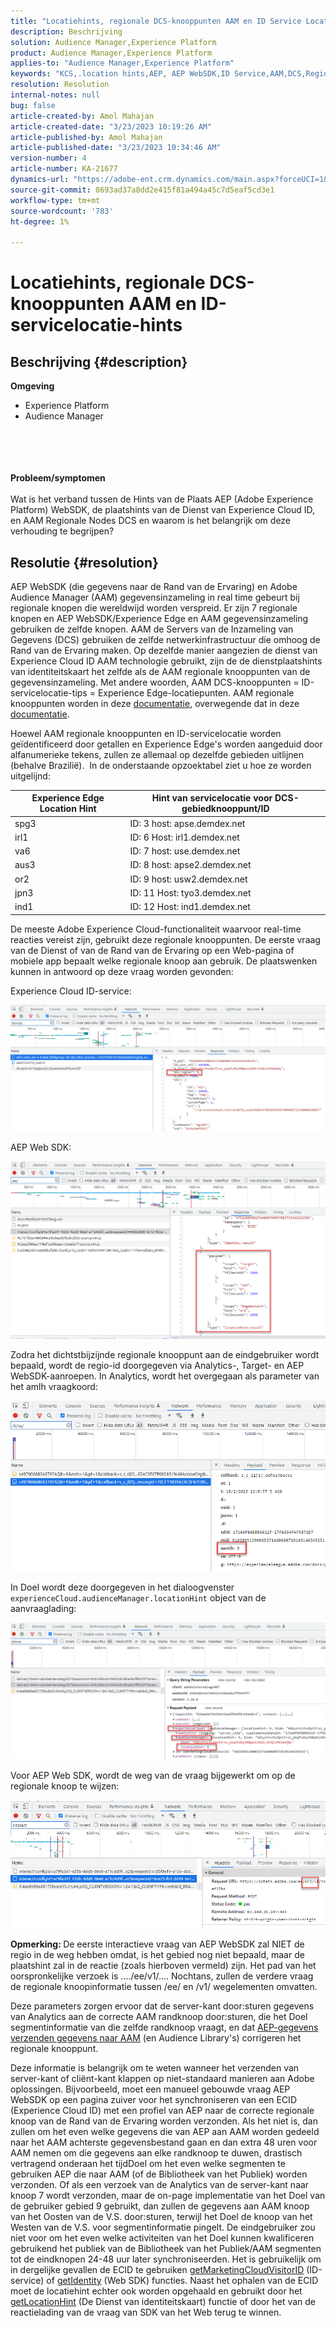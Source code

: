 ```yaml
---
title: "Locatiehints, regionale DCS-knooppunten AAM en ID Service Location Hints"
description: Beschrijving
solution: Audience Manager,Experience Platform
product: Audience Manager,Experience Platform
applies-to: "Audience Manager,Experience Platform"
keywords: "KCS,.location hints,AEP, AEP WebSDK,ID Service,AAM,DCS,Regional Nodes"
resolution: Resolution
internal-notes: null
bug: false
article-created-by: Amol Mahajan
article-created-date: "3/23/2023 10:19:26 AM"
article-published-by: Amol Mahajan
article-published-date: "3/23/2023 10:34:46 AM"
version-number: 4
article-number: KA-21677
dynamics-url: "https://adobe-ent.crm.dynamics.com/main.aspx?forceUCI=1&pagetype=entityrecord&etn=knowledgearticle&id=42b1582f-64c9-ed11-b597-6045bd006b25"
source-git-commit: 8693ad37a8dd2e415f81a494a45c7d5eaf5cd3e1
workflow-type: tm+mt
source-wordcount: '783'
ht-degree: 1%

---
```


# Locatiehints, regionale DCS-knooppunten AAM en ID-servicelocatie-hints

## Beschrijving {#description}

<b>Omgeving</b>
- Experience Platform
- Audience Manager

<br><br> <br><br><b>Probleem/symptomen</b><br><br>Wat is het verband tussen de Hints van de Plaats AEP (Adobe Experience Platform) WebSDK, de plaatshints van de Dienst van Experience Cloud ID, en AAM Regionale Nodes DCS en waarom is het belangrijk om deze verhouding te begrijpen?<br>

## Resolutie {#resolution}


AEP WebSDK (die gegevens naar de Rand van de Ervaring) en Adobe Audience Manager (AAM) gegevensinzameling in real time gebeurt bij regionale knopen die wereldwijd worden verspreid. Er zijn 7 regionale knopen en AEP WebSDK/Experience Edge en AAM gegevensinzameling gebruiken de zelfde knopen. AAM de Servers van de Inzameling van Gegevens (DCS) gebruiken de zelfde netwerkinfrastructuur die omhoog de Rand van de Ervaring maken. Op dezelfde manier aangezien de dienst van Experience Cloud ID AAM technologie gebruikt, zijn de de dienstplaatshints van identiteitskaart het zelfde als de AAM regionale knooppunten van de gegevensinzameling. Met andere woorden, AAM DCS-knooppunten = ID-servicelocatie-tips = Experience Edge-locatiepunten. AAM regionale knooppunten worden in deze [documentatie](https://experienceleague.adobe.com/docs/audience-manager/user-guide/api-and-sdk-code/dcs/dcs-api-reference/dcs-regions.html?lang=en), overwegende dat in deze [documentatie](https://experienceleague.adobe.com/docs/experience-platform/edge-network-server-api/location-hints.html?lang=en).

Hoewel AAM regionale knooppunten en ID-servicelocatie worden geïdentificeerd door getallen en Experience Edge&#39;s worden aangeduid door alfanumerieke tekens, zullen ze allemaal op dezelfde gebieden uitlijnen (behalve Brazilië).  In de onderstaande opzoektabel ziet u hoe ze worden uitgelijnd:


| Experience Edge Location Hint | Hint van servicelocatie voor DCS-gebiedknooppunt/ID |
| --- | --- |
| spg3 | ID: 3 host: apse.demdex.net |
| irl1 | ID: 6 Host: irl1.demdex.net |
| va6 | ID: 7 host: use.demdex.net |
| aus3 | ID: 8 host: apse2.demdex.net |
| or2 | ID: 9 host: usw2.demdex.net |
| jpn3 | ID: 11 Host: tyo3.demdex.net |
| ind1 | ID: 12 Host: ind1.demdex.net |


De meeste Adobe Experience Cloud-functionaliteit waarvoor real-time reacties vereist zijn, gebruikt deze regionale knooppunten. De eerste vraag van de Dienst of van de Rand van de Ervaring op een Web-pagina of mobiele app bepaalt welke regionale knoop aan gebruik. De plaatswenken kunnen in antwoord op deze vraag worden gevonden:

Experience Cloud ID-service:

![](assets/e80a1235-77bf-ed11-83ff-6045bd006239.png)



AEP Web SDK:

![](assets/8f50cbb3-75bf-ed11-83ff-6045bd006239.png)

Zodra het dichtstbijzijnde regionale knooppunt aan de eindgebruiker wordt bepaald, wordt de regio-id doorgegeven via Analytics-, Target- en AEP WebSDK-aanroepen. In Analytics, wordt het overgegaan als parameter van het amlh vraagkoord:

![](assets/33af14ff-77bf-ed11-83ff-6045bd006239.png)

In Doel wordt deze doorgegeven in het dialoogvenster `experienceCloud.audienceManager.locationHint` object van de aanvraaglading:

![](assets/dce94437-78bf-ed11-83ff-6045bd006239.png)

Voor AEP Web SDK, wordt de weg van de vraag bijgewerkt om op de regionale knoop te wijzen:

![](assets/8245a050-79bf-ed11-83ff-6045bd006239.png)

<b>Opmerking: </b>De eerste interactieve vraag van AEP WebSDK zal NIET de regio in de weg hebben omdat, is het gebied nog niet bepaald, maar de plaatshint zal in de reactie (zoals hierboven vermeld) zijn. Het pad van het oorspronkelijke verzoek is ..../ee/v1/.... Nochtans, zullen de verdere vraag de regionale knoopinformatie tussen /ee/ en /v1/ wegelementen omvatten.

Deze parameters zorgen ervoor dat de server-kant door:sturen gegevens van Analytics aan de correcte AAM randknoop door:sturen, die het Doel segmentinformatie van die zelfde randknoop vraagt, en dat [AEP-gegevens verzenden gegevens naar AAM](https://experienceleague.adobe.com/docs/audience-manager/user-guide/implementation-integration-guides/integration-experience-platform/aam-aep-audience-sharing.html?lang=en) (en Audience Library&#39;s) corrigeren het regionale knooppunt.

Deze informatie is belangrijk om te weten wanneer het verzenden van server-kant of cliënt-kant klappen op niet-standaard manieren aan Adobe oplossingen. Bijvoorbeeld, moet een manueel gebouwde vraag AEP WebSDK op een pagina zuiver voor het synchroniseren van een ECID (Experience Cloud ID) met een profiel van AEP naar de correcte regionale knoop van de Rand van de Ervaring worden verzonden. Als het niet is, dan zullen om het even welke gegevens die van AEP aan AAM worden gedeeld naar het AAM achterste gegevensbestand gaan en dan extra 48 uren voor AAM nemen om die gegevens aan elke randknoop te duwen, drastisch vertragend onderaan het tijdDoel om het even welke segmenten te gebruiken AEP die naar AAM (of de Bibliotheek van het Publiek) worden verzonden. Of als een verzoek van de Analytics van de server-kant naar knoop 7 wordt verzonden, maar de on-page implementatie van het Doel van de gebruiker gebied 9 gebruikt, dan zullen de gegevens aan AAM knoop van het Oosten van de V.S. door:sturen, terwijl het Doel de knoop van het Westen van de V.S. voor segmentinformatie pingelt. De eindgebruiker zou niet voor om het even welke activiteiten van het Doel kunnen kwalificeren gebruikend het publiek van de Bibliotheek van het Publiek/AAM segmenten tot de eindknopen 24-48 uur later synchroniseerden. Het is gebruikelijk om in dergelijke gevallen de ECID te gebruiken [getMarketingCloudVisitorID](https://experienceleague.adobe.com/docs/id-service/using/id-service-api/methods/getmcvid.html?lang=en) (ID-service) of [getIdentity](https://experienceleague.adobe.com/docs/experience-platform/edge/extension/accessing-the-ecid.html?lang=en) (Web SDK) functies. Naast het ophalen van de ECID moet de locatiehint echter ook worden opgehaald en gebruikt door het [getLocationHint](https://experienceleague.adobe.com/docs/id-service/using/id-service-api/methods/getlocationhint.html?lang=en) (De Dienst van identiteitskaart) functie of door het van de reactielading van de vraag van SDK van het Web terug te winnen.








